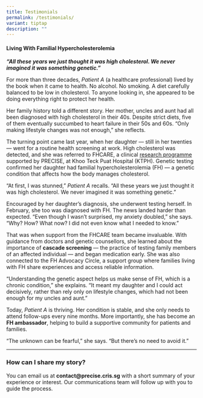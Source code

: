 ```yaml
---
title: Testimonials
permalink: /testimonials/
variant: tiptap
description: ""
---
```

<h4><strong>Living With Familial Hypercholesterolemia</strong></h4>
<p><strong><em>“All these years we just thought it was high cholesterol. We never imagined it was something genetic.”</em></strong>
</p>
<p>For more than three decades, <em>Patient A</em> (a healthcare professional)
lived by the book when it came to health. No alcohol. No smoking. A diet
carefully balanced to be low in cholesterol. To anyone looking in, she
appeared to be doing everything right to protect her health.</p>
<p>Her family history told a different story. Her mother, uncles and aunt
had all been diagnosed with high cholesterol in their 40s. Despite strict
diets, five of them eventually succumbed to heart failure in their 50s
and 60s. “Only making lifestyle changes was not enough,” she reflects.</p>
<p>The turning point came last year, when her daughter — still in her twenties
— went for a routine health screening at work. High cholesterol was detected,
and she was referred to FHCARE, a clinical <a href="https://www.npm.sg/news-and-events/editorial-features/getting-to-the-heart-of-the-matter/" rel="noopener noreferrer nofollow" target="_blank">research programme</a> supported
by PRECISE, at Khoo Teck Puat Hospital (KTPH). Genetic testing confirmed
her daughter had familial hypercholesterolemia (FH) — a genetic condition
that affects how the body manages cholesterol.</p>
<p>“At first, I was stunned,” <em>Patient A</em> recalls. “All these years
we just thought it was high cholesterol. We never imagined it was something
genetic.”</p>
<p>Encouraged by her daughter’s diagnosis, she underwent testing herself.
In February, she too was diagnosed with FH. The news landed harder than
expected. “Even though I wasn’t surprised, my anxiety doubled,” she says.
“Why? How? What now? I did not even know what I needed to know.”</p>
<p>That was when support from the FHCARE team became invaluable. With guidance
from doctors and genetic counsellors, she learned about the importance
of <strong>cascade screening</strong> — the practice of testing family members
of an affected individual — and began medication early. She was also connected
to the FH Advocacy Circle, a support group where families living with FH
share experiences and access reliable information.</p>
<p>“Understanding the genetic aspect helps us make sense of FH, which is
a chronic condition,” she explains. “It meant my daughter and I could act
decisively, rather than rely only on lifestyle changes, which had not been
enough for my uncles and aunt.”</p>
<p>Today, <em>Patient A</em> is thriving. Her condition is stable, and she
only needs to attend follow-ups every nine months. More importantly, she
has become an <strong>FH ambassador</strong>, helping to build a supportive
community for patients and families.</p>
<p>“The unknown can be fearful,” she says. “But there’s no need to avoid
it.”</p>
<p></p>
<hr>
<h3><strong>How can I share my story?</strong></h3>
<p>You can email us at <strong><a rel="noopener noreferrer nofollow" target="_blank">contact@precise.cris.sg</a></strong> with
a short summary of your experience or interest. Our communications team
will follow up with you to guide the process.</p>
<p>&nbsp;</p>